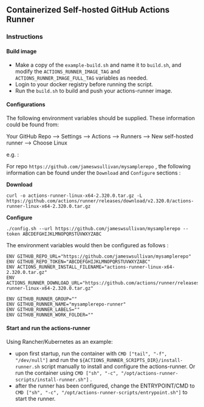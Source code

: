## Containerized Self-hosted GitHub Actions Runner

### Instructions

#### Build image

- Make a copy of the `example-build.sh` and name it to `build.sh`, and modify the `ACTIONS_RUNNER_IMAGE_TAG` and `ACTIONS_RUNNER_IMAGE_FULL_TAG` variables as needed.
- Login to your docker registry before running the script.
- Run the `build.sh` to build and push your actions-runner image.

#### Configurations

The following environment variables should be supplied. These information could be found from:

Your GitHub Repo --> Settings --> Actions --> Runners --> New self-hosted runner --> Choose Linux

e.g. :

For repo `https://github.com/jameswsullivan/mysamplerepo` , the following information can be found under the `Download` and `Configure` sections :

**Download**
```
curl -o actions-runner-linux-x64-2.320.0.tar.gz -L https://github.com/actions/runner/releases/download/v2.320.0/actions-runner-linux-x64-2.320.0.tar.gz
```

**Configure**
```
./config.sh --url https://github.com/jameswsullivan/mysamplerepo --token ABCDEFGHIJKLMNOPQRSTUVWXYZABC
```


The environment variables would then be configured as follows :

```
ENV GITHUB_REPO_URL="https://github.com/jameswsullivan/mysamplerepo"
ENV GITHUB_REPO_TOKEN="ABCDEFGHIJKLMNOPQRSTUVWXYZABC"
ENV ACTIONS_RUNNER_INSTALL_FILENAME="actions-runner-linux-x64-2.320.0.tar.gz"
ENV ACTIONS_RUNNER_DOWNLOAD_URL="https://github.com/actions/runner/releases/download/v2.320.0/actions-runner-linux-x64-2.320.0.tar.gz"

ENV GITHUB_RUNNER_GROUP=""
ENV GITHUB_RUNNER_NAME="mysamplerepo-runner"
ENV GITHUB_RUNNER_LABELS=""
ENV GITHUB_RUNNER_WORK_FOLDER=""
```

#### Start and run the actions-runner

Using Rancher/Kubernetes as an example:
- upon first startup, run the container with `CMD ["tail", "-f", "/dev/null"]` and run the `${ACTIONS_RUNNER_SCRIPTS_DIR}/install-runner.sh` script manually to install and configure the actions-runner. Or run the container using `CMD ["sh", "-c", "/opt/actions-runner-scripts/install-runner.sh"]` .
- after the runner has been configured, change the ENTRYPOINT/CMD to `CMD ["sh", "-c", "/opt/actions-runner-scripts/entrypoint.sh"]` to start the runner.

